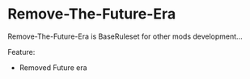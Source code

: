 # Remove-The-Future-Era

Remove-The-Future-Era is BaseRuleset for other mods development...

Feature: 
- Removed Future era
